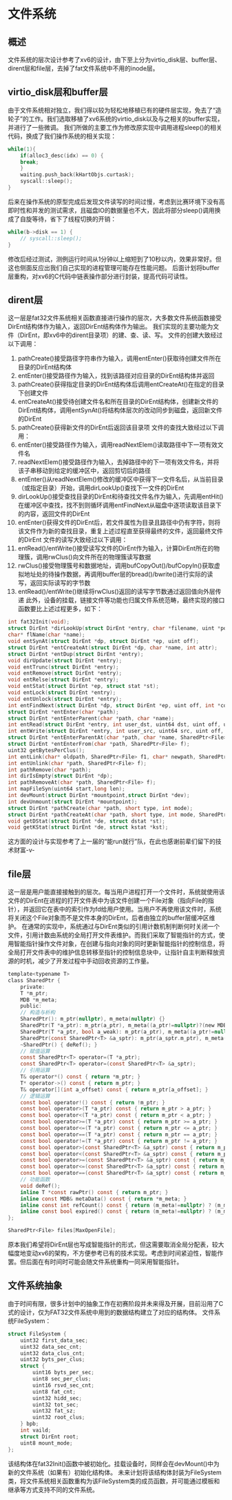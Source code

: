 # 文件系统

## 概述

文件系统的层次设计参考了xv6的设计，由下至上分为virtio_disk层、buffer层、dirent层和file层，去掉了fat文件系统中不用的inode层。

## virtio_disk层和buffer层

由于文件系统相对独立，我们得以较为轻松地移植已有的硬件层实现，免去了“造轮子”的工作。我们选取移植了xv6系统的virtio_disk以及与之相关的buffer实现，并进行了一些微调。
我们所做的主要工作为修改原实现中调用进程sleep()的相关代码，换成了我们操作系统的相关实现：
```c
while(1){
    if(alloc3_desc(idx) == 0) {
    break;
    }
    waiting.push_back(kHartObjs.curtask);
    syscall::sleep();
}
```
后来在操作系统的原型完成后发现文件读写的时间过慢，考虑到比赛环境下没有高即时性和并发的测试需求，且磁盘IO的数据量也不大，因此将部分sleep()调用换成了自旋等待，省下了线程切换的开销：
```c
while(b->disk == 1) {
    // syscall::sleep();
}
```
修改后经过测试，测例运行时间从1分钟以上缩短到了10秒以内，效果非常好。但这也侧面反应出我们自己实现的进程管理可能存在性能问题。
后面计划将buffer层重构，对xv6的C代码中链表操作部分进行封装，提高代码可读性。

## dirent层

这一层是fat32文件系统相关函数直接进行操作的层次，大多数文件系统函数接受DirEnt结构体作为输入，返回DirEnt结构体作为输出。
我们实现的主要功能为文件（DirEnt，即xv6中的dirent目录项）的建、查、读、写。
文件的创建大致经过以下调用：
1. pathCreate()接受路径字符串作为输入，调用entEnter()获取待创建文件所在目录的DirEnt结构体
2. entEnter()接受路径作为输入，找到该路径对应目录的DirEnt结构体并返回
3. pathCreate()获得指定目录的DirEnt结构体后调用entCreateAt()在指定的目录下创建文件
4. entCreateAt()接受待创建文件名和所在目录的DirEnt结构体，创建新文件的DirEnt结构体，调用entSynAt()将结构体层次的改动同步到磁盘，返回新文件的DirEnt
5. pathCreate()获得新文件的DirEnt后返回该目录项
文件的查找大致经过以下调用：
1. entEnter()接受路径作为输入，调用readNextElem()读取路径中下一项有效文件名
2. readNextElem()接受路径作为输入，去掉路径中的下一项有效文件名，并将该子串移动到给定的缓冲区中，返回剪切后的路径
3. entEnter()从readNextElem()修改的缓冲区中获得下一文件名后，从当前目录（或指定目录）开始，调用dirLookUp()查找下一文件的DirEnt
4. dirLookUp()接受查找目录的DirEnt和待查找文件名作为输入，先调用entHit()在缓冲区中查找，找不到则循环调用entFindNext从磁盘中逐项读取该目录下的内容，返回文件的DirEnt
5. entEnter()获得文件的DirEnt后，若文件属性为目录且路径中仍有字符，则将该文件作为新的查找目录，重复上述过程直至获得最终的文件，返回最终文件的DirEnt
文件的读写大致经过以下调用：
1. entRead()/entWrite()接受读写文件的DirEnt作为输入，计算DirEnt所在的物理簇，调用rwClus()向文件所在的物理簇读写数据
2. rwClus()接受物理簇号和数据地址，调用bufCopyOut()/bufCopyIn()获取虚拟地址处的待操作数据，再调用buffer层的bread()/bwrite()进行实际的读写，返回实际读写的字节数
3. entRead()/entWrite()继续将rwClus()返回的读写字节数通过返回值向外层传递
此外，设备的挂载，链接文件等功能也归属文件系统范畴，最终实现的接口函数要比上述过程更多，如下：
```c
int fat32Init(void);
struct DirEnt *dirLookUp(struct DirEnt *entry, char *filename, uint *poff);
char* flName(char *name);
void entSynAt(struct DirEnt *dp, struct DirEnt *ep, uint off);
struct DirEnt *entCreateAt(struct DirEnt *dp, char *name, int attr);
struct DirEnt *entDup(struct DirEnt *entry);
void dirUpdate(struct DirEnt *entry);
void entTrunc(struct DirEnt *entry);
void entRemove(struct DirEnt *entry);
void entRelse(struct DirEnt *entry);
void entStat(struct DirEnt *ep, struct stat *st);
void entLock(struct DirEnt *entry);
void entUnlock(struct DirEnt *entry);
int entFindNext(struct DirEnt *dp, struct DirEnt *ep, uint off, int *count);
struct DirEnt *entEnter(char *path);
struct DirEnt *entEnterParent(char *path, char *name);
int entRead(struct DirEnt *entry, int user_dst, uint64 dst, uint off, uint n);
int entWrite(struct DirEnt *entry, int user_src, uint64 src, uint off, uint n);
struct DirEnt *entEnterParentAt(char *path, char *name, SharedPtr<File> f);
struct DirEnt *entEnterFrom(char *path, SharedPtr<File> f);
uint32 getBytesPerClus();
int entLink(char* oldpath, SharedPtr<File> f1, char* newpath, SharedPtr<File> f2);
int entUnlink(char *path, SharedPtr<File> f);
int pathRemove(char *path);
int dirIsEmpty(struct DirEnt *dp);
int pathRemoveAt(char *path, SharedPtr<File> f);
int mapFileSyn(uint64 start,long len);
int devMount(struct DirEnt *mountpoint,struct DirEnt *dev);
int devUnmount(struct DirEnt *mountpoint);
struct DirEnt *pathCreate(char *path, short type, int mode);
struct DirEnt *pathCreateAt(char *path, short type, int mode, SharedPtr<File> f);
void getDStat(struct DirEnt *de, struct dstat *st);
void getKStat(struct DirEnt *de, struct kstat *kst);
```
这方面的设计与实现参考了上一届的“能run就行”队，在此也感谢前辈们留下的技术财富-v-

## file层

这一层是用户能直接接触到的层次。每当用户进程打开一个文件时，系统就使用该文件的DirEnt在进程的打开文件表中为该文件创建一个File对象（指向File的指针），并返回它在表中的索引作为fd给用户使用。当用户不再使用该文件时，系统将关闭这个File对象而不是文件本身的DirEnt，后者由独立的buffer层缓冲区维护。
在通常的实现中，系统通过与DirEnt类似的引用计数机制判断何时关闭一个文件，引用计数由系统的全局打开文件表维护。而我们采取了智能指针的方式，使用智能指针操作文件对象，在创建与指向对象的同时更新智能指针的控制信息，将全局打开文件表中的维护信息转移至指针的控制信息块中，让指针自主判断释放资源的时机，减少了开发过程中手动回收资源的工作量。
```c
template<typename T>
class SharedPtr {
    private:
    T *m_ptr;
    MDB *m_meta;
    public:
    // 构造与析构
    SharedPtr(): m_ptr(nullptr), m_meta(nullptr) {}
    SharedPtr(T *a_ptr): m_ptr(a_ptr), m_meta((a_ptr!=nullptr)?(new MDB):nullptr) {}
    SharedPtr(T *a_ptr, bool a_weak): m_ptr(a_ptr), m_meta((a_ptr!=nullptr)?(new MDB(a_weak)):nullptr) {}
    SharedPtr(const SharedPtr<T> &a_sptr): m_ptr(a_sptr.m_ptr), m_meta(a_sptr.m_meta) { if(m_meta)++(m_meta->m_ref); }
    ~SharedPtr() { deRef(); }
    // 赋值运算
    const SharedPtr<T> operator=(T *a_ptr);
    const SharedPtr<T> operator=(const SharedPtr<T> &a_sptr);
    // 引用运算
    T& operator*() const { return *m_ptr; }
    T* operator->() const { return m_ptr; }
    T& operator[](int a_offset) const { return m_ptr[a_offset]; }
    // 逻辑运算
    const bool operator!() const { return !m_ptr; }
    const bool operator>(T *a_ptr) const { return m_ptr > a_ptr; }
    const bool operator<(T *a_ptr) const { return m_ptr < a_ptr; }
    const bool operator>=(T *a_ptr) const { return m_ptr >= a_ptr; }
    const bool operator<=(T *a_ptr) const { return m_ptr <= a_ptr; }
    const bool operator==(T *a_ptr) const { return m_ptr == a_ptr; }
    const bool operator!=(T *a_ptr) const { return m_ptr != a_ptr; }
    const bool operator>(const SharedPtr<T> &a_sptr) const { return m_ptr > a_sptr.m_ptr; }
    const bool operator<(const SharedPtr<T> &a_sptr) const { return m_ptr < a_sptr.m_ptr; }
    const bool operator>=(const SharedPtr<T> &a_sptr) const { return m_ptr >= a_sptr.m_ptr; }
    const bool operator<=(const SharedPtr<T> &a_sptr) const { return m_ptr <= a_sptr.m_ptr; }
    const bool operator==(const SharedPtr<T> &a_sptr) const { return m_ptr == a_sptr.m_ptr; }
    // 功能函数
    void deRef();
    inline T *const rawPtr() const { return m_ptr; }
    inline const MDB& metaData() const { return *m_meta; }
    inline const int refCount() const { return (m_meta!=nullptr) ? (m_meta->m_ref) : 0; }
    inline const bool expired() const { return (m_meta!=nullptr) ? (m_meta->m_ref<=0) : true; }
};
```
```c
SharedPtr<File> files[MaxOpenFile];
```
原本我们希望将DirEnt层也写成智能指针的形式，但这需要取消全局分配表，较大幅度地变动xv6的架构，不方便参考已有的技术实现。考虑到时间紧迫性，智能作罢。但后面在有时间时可能会随文件系统重构一同采用智能指针。

## 文件系统抽象

由于时间有限，很多计划中的抽象工作在初赛阶段并未来得及开展，目前沿用了C式的设计，仅为FAT32文件系统中用到的数据结构建立了对应的结构体。
文件系统FileSystem：
```c
struct FileSystem {
    uint32 first_data_sec;
    uint32 data_sec_cnt;
    uint32 data_clus_cnt;
    uint32 byts_per_clus;
    struct { 
        uint16 byts_per_sec;
        uint8 sec_per_clus;
        uint16 rsvd_sec_cnt;
        uint8 fat_cnt;
        uint32 hidd_sec;
        uint32 tot_sec;
        uint32 fat_sz;
        uint32 root_clus;
    } bpb;
    int vaild;
    struct DirEnt root;
    uint8 mount_mode;
};
```
该结构体在fat32Init()函数中被初始化。挂载设备时，同样会在devMount()中为新的文件系统（如果有）初始化结构体。
未来计划将该结构体封装为FileSystem类，将文件系统相关函数重构为该FileSystem类的成员函数，并可能通过模板和继承等方式支持不同的文件系统。